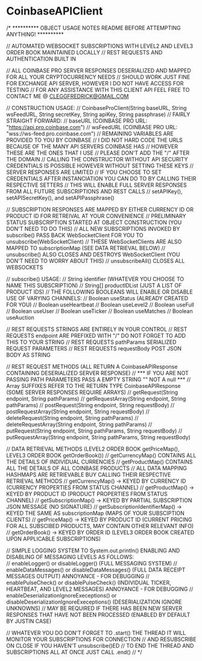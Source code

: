 # CoinbaseAPIClient

/* ********** OBJECT USAGE NOTES README BEFORE ATTEMPTING ANYTHING! **********

// AUTOMATED WEBSOCKET SUBSCRIPTIONS WITH LEVEL2 AND LEVEL3 ORDER BOOK MAINTAINED LOCALLY
// REST REQUESTS AND AUTHENTICATION BUILT IN

// ALL COINBASE PRO SERVER RESPONSES DESERIALIZED AND MAPPED FOR ALL YOUR CRYPTOCURRENCY NEEDS
// SHOULD WORK JUST FINE FOR EXCHANGE API SERVER, HOWEVER I DO NOT HAVE ACCESS FOR TESTING
// FOR ANY ASSISTANCE WITH THIS CLIENT API FEEL FREE TO CONTACT ME @ CLEGGFREDRICK@GMAIL.COM

// CONSTRUCTION USAGE:
	// CoinbaseProClient(String baseURL, String wsFeedURL, String secretKey, String apiKey, String passphrase)
	// FAIRLY STRAIGHT FORWARD:
		// baseURL (COINBASE PRO URL: "https://api.pro.coinbase.com")
		// wsFeedURL (COINBASE PRO URL: "wss://ws-feed.pro.coinbase.com")
		// REMAINING VARIABLES ARE PROVIDED TO YOU BY COINBASE
		// I DID NOT HARD CODE THE URLS BECAUSE OF THE MANY API SERVERS COINBASE HAS
		// HOWEVER THESE ARE THE ONES THAT I USE
		// PLEASE DON'T ADD THE "/" AFTER THE DOMAIN
	// CALLING THE CONSTRUCTOR WITHOUT API SECURITY CREDENTIALS IS POSSIBLE HOWEVER WITHOUT SETTING THESE KEYS
	// SERVER RESPONSES ARE LIMITED
		// IF YOU CHOOSE TO SET CREDENTIALS AFTER INSTANCIATION YOU CAN DO TO BY CALLING THEIR RESPECTIVE SETTERS
		// THIS WILL ENABLE FULL SERVER RESPONSES FROM ALL FUTURE SUBSCRIPTIONS AND REST CALLS
			// setAPIKey(), setAPISecretKey(), and setAPIPassphrase()

// SUBSCRIPTION RESPONSES ARE MAPPED BY EITHER CURRENCY ID OR PRODUCT ID FOR RETREIVAL AT YOUR CONVENIENCE
// PRELIMINARY STATUS SUBSCRIPTION STARTED AT OBJECT CONSTRUCTION (YOU DON'T NEED TO DO THIS)
// ALL NEW SUBSCRIPTIONS INVOKED BY subscribe() PASS BACK WebSocketClient FOR YOU TO unsubscribe(WebSocketClient)
// THESE WebSocketClients ARE ALSO MAPPED TO subscriptionMap (SEE DATA RETRIEVAL BELOW)
// unsubscribe() ALSO CLOSES AND DESTROYS WebSocketClient (YOU DON'T NEED TO WORRY ABOUT THIS)
// unsubscribeAll() CLOSES ALL WEBSOCKETS

// subscribe() USAGE:
	// String identifier (WHATEVER YOU CHOOSE TO NAME THIS SUBSCRIPTION)
	// String[] productIDList (JUST A LIST OF PRODUCT IDS)
	// THE FOLLOWING BOOLEANS WILL ENABLE OR DISABLE USE OF VARYING CHANNELS:
		// Boolean useStatus (ALREADY CREATED FOR YOU)
		// Boolean useHeartbeat
		// Boolean useLevel2
		// Boolean useFull
		// Boolean useUser
		// Boolean useTicker
		// Boolean useMatches
		// Boolean useAuction

// REST REQUESTS STRINGS ARE ENTIRELY IN YOUR CONTROL
// REST REQUESTS endpoint ARE PREFIXED WITH "/" DO NOT FORGET TO ADD THIS TO YOUR STRING
// REST REQUESTS pathParams SERIALIZED REQUEST PARAMETERS
// REST REQUESTS requestBody POST JSON BODY AS STRING 

// REST REQUEST METHODS (ALL RETURN A CoinbaseAPIResponse CONTAINING DESERIALIZED SERVER RESPONSE)
// *** IF YOU ARE NOT PASSING PATH PARAMETERS PASS A EMPTY STRING "" NOT A null ***
// Array SUFFIXES REFER TO THE RETURN TYPE CoinbaseAPIResponse (SOME SERVER RESPONSES REQUIRE ARRAYS)
	// getRequest(String endpoint, String pathParams)
	// getRequestArray(String endpoint, String pathParams)
	// postRequest(String endpoint, String requestBody)
	// postRequestArray(String endpoint, String requestBody)
	// deleteRequest(String endpoint, String pathParams)
	// deleteRequestArray(String endpoint, String pathParams)
	// putRequest(String endpoint, String pathParams, String requestBody)
	// putRequestArray(String endpoint, String pathParams, String requestBody)

// DATA RETRIEVAL METHODS (LEVEL2 ORDER BOOK getPriceMap(), LEVEL3 ORDER BOOK getOrderBook())
// getCurrencyMap() CONTAINS ALL THE DETAILS OF INDIVIDUAL CURRENCIES
// getProductMap() CONTAINS ALL THE DETAILS OF ALL COINBASE PRODUCTS
// ALL DATA MAPPING HASHMAPS ARE RETRIEVABLE BUY CALLING THEIR RESPECTIVE RETRIEVAL METHODS
	// getCurrencyMap() -> KEYED BY CURRENCY ID (CURRENCY PROPERTIES FROM STATUS CHANNEL)
	// getProductMap() -> KEYED BY PRODUCT ID (PRODUCT PROPERTIES FROM STATUS CHANNEL)
	// getSubscriptionMap() -> KEYED BY PARTIAL SUBSCRIPTION JSON MESSAGE (NO SIGNATURE) 
	// getSubscriptionIdentifierMap() -> KEYED THE SAME AS subscriptionMap (MAPS OF YOUR SUBSCIPTION CLIENTS)
	// getPriceMap() -> KEYED BY PRODUCT ID (CURRENT PRICING FOR ALL SUBSCIBED PRODUCTS, MAY CONTAIN OTHER RELEVANT INFO)
	// getOrderBook() -> KEYED BY ORDER ID (LEVEL3 ORDER BOOK CREATED UPON APPLICABLE SUBSCRIPTIONS)

// SIMPLE LOGGING SYSTEM TO System.out.println() ENABLING AND DISABLING OF MESSAGING LEVELS AS FOLLOWS:	 
	// enableLogger() or disableLogger() (FULL MESSAGING SYSTEM)
	// enableDataMessages() or disableDataMessages() (FULL DATA RECEIPT MESSAGES OUTPUT) ANNOYANCE - FOR DEBUGGING
	// enablePulseCheck() or disablePulseCheck() (INDIVIDUAL TICKER, HEARTBEAT, AND LEVEL2 MESSAGES) ANNOYANCE - FOR DEBUGGING
	// enableDeserializationIgnoreExeceptions() or disableDeserializationIgnoreExeceptions() (DESERIALIZATION IGNORE UNKNOWNS)
		// MAY BE REQUIRED IF THERE HAS BEEN NEW SERVER RESPONSES THAT HAVE NOT BEEN PROCESSED (ENABLED BY DEFAULT BY JUSTIN CASE)
	 
// WHATEVER YOU DO DON'T FORGET TO .start() THE THREAD IT WILL MONITOR YOUR SUBSCRIPTIONS FOR CONNECTION
// AND RESUBSCRIBE ON CLOSE IF YOU HAVEN'T unsubscribe()ED
// TO END THE THREAD AND SUBSCRIPTIONS ALL AT ONCE JUST CALL .end() // */
